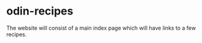 # odin-recipes
The website will consist of a main index page which will have links to a few recipes.
